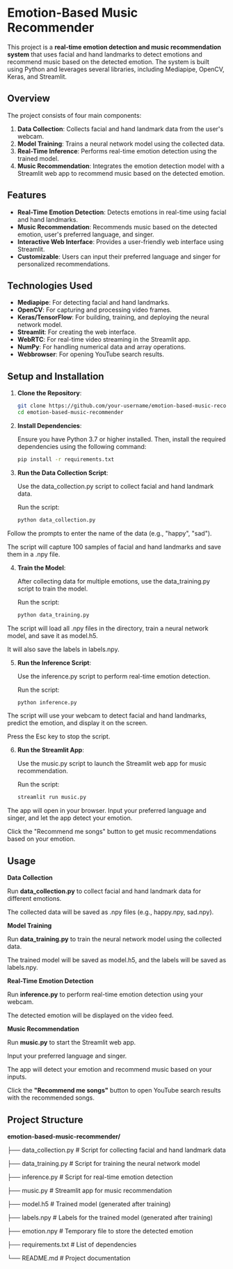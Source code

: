 # Emotion-Based Music Recommender

This project is a **real-time emotion detection and music recommendation system** that uses facial and hand landmarks to detect emotions and recommend music based on the detected emotion. The system is built using Python and leverages several libraries, including Mediapipe, OpenCV, Keras, and Streamlit.


## Overview

The project consists of four main components:
1. **Data Collection**: Collects facial and hand landmark data from the user's webcam.
2. **Model Training**: Trains a neural network model using the collected data.
3. **Real-Time Inference**: Performs real-time emotion detection using the trained model.
4. **Music Recommendation**: Integrates the emotion detection model with a Streamlit web app to recommend music based on the detected emotion.

## Features

- **Real-Time Emotion Detection**: Detects emotions in real-time using facial and hand landmarks.
- **Music Recommendation**: Recommends music based on the detected emotion, user's preferred language, and singer.
- **Interactive Web Interface**: Provides a user-friendly web interface using Streamlit.
- **Customizable**: Users can input their preferred language and singer for personalized recommendations.

## Technologies Used

- **Mediapipe**: For detecting facial and hand landmarks.
- **OpenCV**: For capturing and processing video frames.
- **Keras/TensorFlow**: For building, training, and deploying the neural network model.
- **Streamlit**: For creating the web interface.
- **WebRTC**: For real-time video streaming in the Streamlit app.
- **NumPy**: For handling numerical data and array operations.
- **Webbrowser**: For opening YouTube search results.

## Setup and Installation

1. **Clone the Repository**:
   ```bash
   git clone https://github.com/your-username/emotion-based-music-recommender.git
   cd emotion-based-music-recommender

2. **Install Dependencies**:

   Ensure you have Python 3.7 or higher installed. Then, install the required dependencies using the following command:
   ```bash
   pip install -r requirements.txt

3. **Run the Data Collection Script**:

   Use the data_collection.py script to collect facial and hand landmark data.

   Run the script:
   ```bash
   python data_collection.py

 Follow the prompts to enter the name of the data (e.g., "happy", "sad").

 The script will capture 100 samples of facial and hand landmarks and save them in a .npy file.

4. **Train the Model**:

   After collecting data for multiple emotions, use the data_training.py script to train the model.

   Run the script:
   ```bash
   python data_training.py

The script will load all .npy files in the directory, train a neural network model, and save it as model.h5.

It will also save the labels in labels.npy.

5. **Run the Inference Script**:

   Use the inference.py script to perform real-time emotion detection.

   Run the script:
   ```bash
   python inference.py
   
The script will use your webcam to detect facial and hand landmarks, predict the emotion, and display it on the screen.

Press the Esc key to stop the script.

6. **Run the Streamlit App**:

   Use the music.py script to launch the Streamlit web app for music recommendation.

   Run the script:
   ```bash
   streamlit run music.py

The app will open in your browser. Input your preferred language and singer, and let the app detect your emotion.

Click the "Recommend me songs" button to get music recommendations based on your emotion.


## Usage
**Data Collection**

Run **data_collection.py** to collect facial and hand landmark data for different emotions.

The collected data will be saved as .npy files (e.g., happy.npy, sad.npy).

**Model Training**

Run **data_training.py** to train the neural network model using the collected data.

The trained model will be saved as model.h5, and the labels will be saved as labels.npy.

**Real-Time Emotion Detection**

Run **inference.py** to perform real-time emotion detection using your webcam.

The detected emotion will be displayed on the video feed.

**Music Recommendation**

Run **music.py** to start the Streamlit web app.

Input your preferred language and singer.

The app will detect your emotion and recommend music based on your inputs.

Click the **"Recommend me songs"** button to open YouTube search results with the recommended songs.

## Project Structure

**emotion-based-music-recommender/**

├── data_collection.py                          # Script for collecting facial and hand landmark data

├── data_training.py                            # Script for training the neural network model

├── inference.py                                # Script for real-time emotion detection

├── music.py                                    # Streamlit app for music recommendation

├── model.h5                                    # Trained model (generated after training)

├── labels.npy                                  # Labels for the trained model (generated after training)

├── emotion.npy                                 # Temporary file to store the detected emotion

├── requirements.txt                            # List of dependencies

└── README.md                                   # Project documentation
